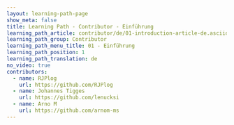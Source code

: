 ```yaml
---
layout: learning-path-page
show_meta: false
title: Learning Path - Contributor - Einführung
learning_path_article: contributor/de/01-introduction-article-de.asciidoc
learning_path_group: Contributor
learning_path_menu_title: 01 - Einführung
learning_path_position: 1
learning_path_translation: de
no_video: true
contributors:
  - name: RJPlog
    url: https://github.com/RJPlog
  - name: Johannes Tigges
    url: https://github.com/lenucksi
  - name: Arno M
    url: https://github.com/arnom-ms
---
```

<!--- This file autogenerated from https://github.com/InnerSourceCommons/InnerSourceLearningPath/blob/master/scripts -->
